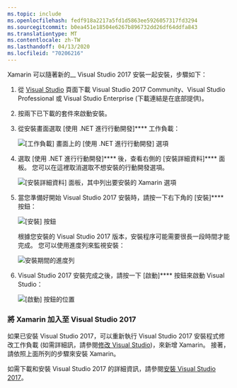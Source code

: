 ```yaml
---
ms.topic: include
ms.openlocfilehash: fedf918a2217a5fd1d5863ee5926057317fd3294
ms.sourcegitcommit: b0ea451e18504e6267b896732dd26df64ddfa843
ms.translationtype: MT
ms.contentlocale: zh-TW
ms.lasthandoff: 04/13/2020
ms.locfileid: "70206216"
---
```

Xamarin 可以隨著新的__ Visual Studio 2017 安裝一起安裝，步驟如下：

1. 從 [Visual Studio](https://visualstudio.microsoft.com/vs/) 頁面下載 Visual Studio 2017 Community、Visual Studio Professional 或 Visual Studio Enterprise (下載連結是在底部提供)。

2. 按兩下已下載的套件來啟動安裝。

3. 從安裝畫面選取 [使用 .NET 進行行動開發]**** 工作負載：

    ![[工作負載] 畫面上的 [使用 .NET 進行行動開發] 選項](~/get-started/installation/windows-images/01-mobile-dev-workload.png)

4. 選取 [使用 .NET 進行行動開發]**** 後，查看右側的 [安裝詳細資料]**** 面板。 您可以在這裡取消選取不想安裝的行動開發選項。

    ![[安裝詳細資料] 面板，其中列出要安裝的 Xamarin 選項](~/get-started/installation/windows-images/02-summary.png)

5. 當您準備好開始 Visual Studio 2017 安裝時，請按一下右下角的 [安裝]**** 按鈕：

    ![[安裝] 按鈕](~/get-started/installation/windows-images/03-click-install.png)

   根據您安裝的 Visual Studio 2017 版本，安裝程序可能需要很長一段時間才能完成。 您可以使用進度列來監視安裝：

    ![安裝期間的進度列](~/get-started/installation/windows-images/04-progress-bars.png)

6. Visual Studio 2017 安裝完成之後，請按一下 [啟動]**** 按鈕來啟動 Visual Studio：

    ![[啟動] 按鈕的位置](~/get-started/installation/windows-images/05-launch.png)

<a name="vs2017" />

### <a name="adding-xamarin-to-visual-studio-2017"></a>將 Xamarin 加入至 Visual Studio 2017

如果已安裝 Visual Studio 2017，可以重新執行 Visual Studio 2017 安裝程式修改工作負載 (如需詳細訊，請參閱[修改 Visual Studio](https://docs.microsoft.com/visualstudio/install/modify-visual-studio))，來新增 Xamarin。 接著，請依照上面所列的步驟來安裝 Xamarin。

如需下載和安裝 Visual Studio 2017 的詳細資訊，請參閱[安裝 Visual Studio 2017](https://docs.microsoft.com/visualstudio/install/install-visual-studio)。
